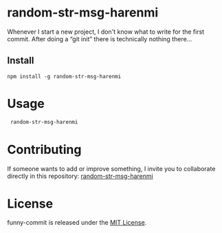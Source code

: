 # random-str-msg-harenmi

Whenever I start a new project, I don't know what to write for the first commit. After doing a “git init” there is technically nothing there...

## Install

```npm
npm install -g random-str-msg-harenmi
```

# Usage

```bash
 random-str-msg-harenmi
```

# Contributing

If someone wants to add or improve something, I invite you to collaborate directly in this repository: [random-str-msg-harenmi](https://github.com/harenmi/random-str-msg-harenmi)

# License

funny-commit is released under the [MIT License](https://opensource.org/licenses/MIT).
